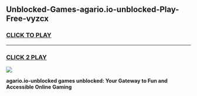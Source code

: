 
## Unblocked-Games-agario.io-unblocked-Play-Free-vyzcx
<h3>
<a href="https://premium76.site?title=agario.io-unblocked&ref=18A1">CLICK TO PLAY</a></h3>
<hr>

<h3>
<a href="https://premium76.site?title=agario.io-unblocked&ref=18A1">CLICK 2 PLAY</a>
  
</h3>

<a href="https://premium76.site?title=agario.io-unblocked&ref=18A1"><img src="https://clearcache.store/games.png"></a>


**agario.io-unblocked games unblocked: Your Gateway to Fun and Accessible Online Gaming**
